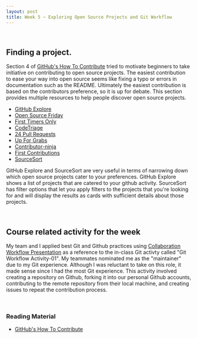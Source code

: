 ```yaml
---
layout: post
title: Week 5 ~ Exploring Open Source Projects and Git Workflow
---
```

<br>

## Finding a project.
Section 4 of [GitHub's How To Contribute](https://opensource.guide/how-to-contribute/#finding-a-project-to-contribute-to) tried to motivate beginners to take initiative on contributing to open source projects. The easiest contribution to ease your way into open source seems like fixing a typo or errors in documentation such as the README. Ultimately the easiest contribution is based on the contributors preference, so it is up for debate. This section provides multiple resources to help people discover open source projects. 
- [GitHub Explore](https://github.com/explore/)
- [Open Source Friday](https://opensourcefriday.com/)
- [First Timers Only](https://www.firsttimersonly.com/)
- [CodeTriage](https://www.codetriage.com/)
- [24 Pull Requests](https://24pullrequests.com/)
- [Up For Grabs](https://up-for-grabs.net/)
- [Contributor-ninja](https://contributor.ninja/)
- [First Contributions](https://firstcontributions.github.io/)
- [SourceSort](https://www.sourcesort.com/)

GitHub Explore and SourceSort are very useful in terms of narrowing down which open source projects cater to your preferences. GitHub Explore shows a list of projects that are catered to your github activity. SourceSort has filter options that let you apply filters to the projects that you're looking for and will display the results as cards with sufficient details about those projects. 

<br>


## Course related activity for the week
My team and I applied best Git and Github practices using [Collaboration Workflow Presentation](http://www.compsci.hunter.cuny.edu/~sweiss/course_materials/csci395.86/slides/github-workflow-presentation.pdf) as a reference to the in-class Git activty called "Git Workflow Activity-01". My teammates nominated me as the "maintainer" due to my Git experience. Although I was reluctant to take on this role, it made sense since I had the most Git experience. This activity involved creating a repository on Github, forking it into our personal Github accounts, contributing to the remote repository from their local machine, and creating issues to repeat the contribution process. 

<br>

### Reading Material
- [GitHub's How To Contribute](https://opensource.guide/how-to-contribute/#finding-a-project-to-contribute-to)
